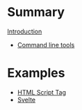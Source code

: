 # Summary

[Introduction](introduction.md)

- [Command line tools](cli.md)

# Examples

- [HTML Script Tag](html-script-tag.md)
- [Svelte](svelte-example.md)
